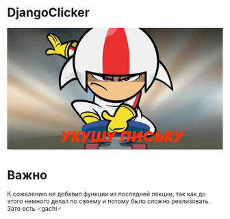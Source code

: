 # DjangoClicker
![alt text](aboba.jpg "Title")


<h1> Важно </h1>

К сожалению не добавил функции из последней лекции, так как до этого немного делал по своему и потому было сложно реализовать. Зато есть ♂gachi♂ 
